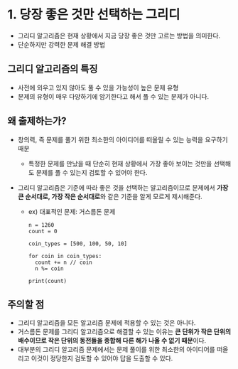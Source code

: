 # 1. 당장 좋은 것만 선택하는 그리디

- 그리디 알고리즘은 현재 상황에서 지금 당장 좋은 것만 고르는 방법을 의미한다.
- 단순하지만 강력한 문제 해결 방법

## 그리디 알고리즘의 특징

- 사전에 외우고 있지 않아도 풀 수 있을 가능성이 높은 문제 유형
- 문제의 유형이 매우 다양하기에 암기한다고 해서 풀 수 있는 문제가 아니다.

## 왜 출제하는가?

- 창의력, 즉 문제를 풀기 위한 최소한의 아이디어를 떠올릴 수 있는 능력을 요구하기 때문
  - 특정한 문제를 만났을 때 단순히 현재 상황에서 가장 좋아 보이는 것만을 선택해도 문제를 풀 수 있는지 검토할 수 있어야 한다.
- 그리디 알고리즘은 기준에 따라 좋은 것을 선택하는 알고리즘이므로 문제에서 **가장 큰 순서대로, 가장 작은 순서대로**와 같은 기준을 알게 모르게 제시해준다.

  - ex) 대표적인 문제: 거스름돈 문제

    ```
    n = 1260
    count = 0

    coin_types = [500, 100, 50, 10]

    for coin in coin_types:
      count += n // coin
      n %= coin

    print(count)
    ```

## 주의할 점

- 그리디 알고리즘을 모든 알고리즘 문제에 적용할 수 있는 것은 아니다.
- 거스름돈 문제를 그리디 알고리즘으로 해결할 수 있는 이유는 **큰 단위가 작은 단위의 배수이므로 작은 단위의 동전들을 종합해 다른 해가 나올 수 없기 때문**이다.
- 대부분의 그리디 알고리즘 문제에서는 문제 풀이를 위한 최소한의 아이디어를 떠올리고 이것이 정당한지 검토할 수 있어야 답을 도출할 수 있다.
